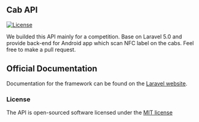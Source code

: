 ## Cab API 

[![License](https://poser.pugx.org/laravel/framework/license.svg)](https://packagist.org/packages/laravel/framework)

We builded this API mainly for a competition. Base on Laravel 5.0 and provide back-end for Android app which scan NFC label on the cabs. Feel free to make a pull request.

## Official Documentation

Documentation for the framework can be found on the [Laravel website](http://laravel.com/docs).


### License

The API is open-sourced software licensed under the [MIT license](http://opensource.org/licenses/MIT)
